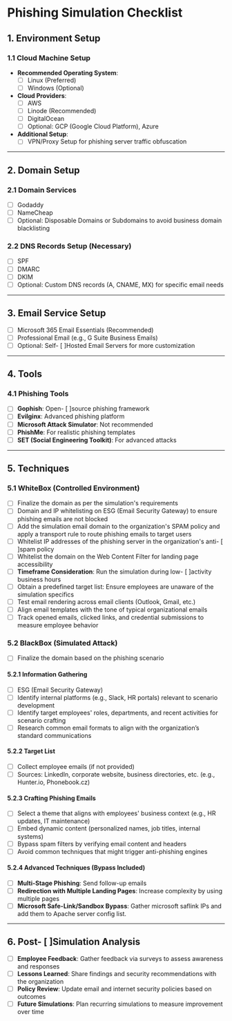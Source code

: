 # Phishing Simulation Checklist

## 1. Environment Setup

### 1.1 Cloud Machine Setup
- **Recommended Operating System**: 
  - [ ] Linux (Preferred)
  - [ ] Windows (Optional)
- **Cloud Providers**:
  - [ ] AWS
  - [ ] Linode (Recommended)
  - [ ] DigitalOcean
  - [ ] Optional: GCP (Google Cloud Platform), Azure
- **Additional Setup**:
  - [ ] VPN/Proxy Setup for phishing server traffic obfuscation

--- 

## 2. Domain Setup

### 2.1 Domain Services
- [ ] Godaddy
- [ ] NameCheap
- [ ] Optional: Disposable Domains or Subdomains to avoid business domain blacklisting

### 2.2 DNS Records Setup (Necessary)
- [ ] SPF
- [ ] DMARC
- [ ] DKIM
- [ ] Optional: Custom DNS records (A, CNAME, MX) for specific email needs

--- 

## 3. Email Service Setup
- [ ] Microsoft 365 Email Essentials (Recommended)
- [ ] Professional Email (e.g., G Suite Business Emails)
- [ ] Optional: Self- [ ]Hosted Email Servers for more customization

---

## 4. Tools

### 4.1 Phishing Tools
- [ ] **Gophish**: Open- [ ]source phishing framework
- [ ] **Evilginx**: Advanced phishing platform
- [ ] **Microsoft Attack Simulator**: Not recommended
- [ ] **PhishMe**: For realistic phishing templates
- [ ] **SET (Social Engineering Toolkit)**: For advanced attacks

---

## 5. Techniques

### 5.1 WhiteBox (Controlled Environment)
- [ ] Finalize the domain as per the simulation's requirements
- [ ] Domain and IP whitelisting on ESG (Email Security Gateway) to ensure phishing emails are not blocked
- [ ] Add the simulation email domain to the organization's SPAM policy and apply a transport rule to route phishing emails to target users
- [ ] Whitelist IP addresses of the phishing server in the organization's anti- [ ]spam policy
- [ ] Whitelist the domain on the Web Content Filter for landing page accessibility
- [ ] **Timeframe Consideration**: Run the simulation during low- [ ]activity business hours
- [ ] Obtain a predefined target list: Ensure employees are unaware of the simulation specifics
- [ ] Test email rendering across email clients (Outlook, Gmail, etc.)
- [ ] Align email templates with the tone of typical organizational emails
- [ ] Track opened emails, clicked links, and credential submissions to measure employee behavior

### 5.2 BlackBox (Simulated Attack)
- [ ] Finalize the domain based on the phishing scenario

#### 5.2.1 Information Gathering
- [ ] ESG (Email Security Gateway) 
- [ ] Identify internal platforms (e.g., Slack, HR portals) relevant to scenario development
- [ ] Identify target employees' roles, departments, and recent activities for scenario crafting
- [ ] Research common email formats to align with the organization’s standard communications

#### 5.2.2 Target List
- [ ] Collect employee emails (if not provided)
- [ ] Sources: LinkedIn, corporate website, business directories, etc. (e.g., Hunter.io, Phonebook.cz)

#### 5.2.3 Crafting Phishing Emails
- [ ] Select a theme that aligns with employees' business context (e.g., HR updates, IT maintenance)
- [ ] Embed dynamic content (personalized names, job titles, internal systems)
- [ ] Bypass spam filters by verifying email content and headers
- [ ] Avoid common techniques that might trigger anti-phishing engines

#### 5.2.4 Advanced Techniques (Bypass Included)
- [ ] **Multi-Stage Phishing**: Send follow-up emails 
- [ ] **Redirection with Multiple Landing Pages**: Increase complexity by using multiple pages
- [ ] **Microsoft Safe-Link/Sandbox Bypass**: Gather microsoft saflink IPs and add them to Apache server config list.

---

## 6. Post- [ ]Simulation Analysis
- [ ] **Employee Feedback**: Gather feedback via surveys to assess awareness and responses
- [ ] **Lessons Learned**: Share findings and security recommendations with the organization
- [ ] **Policy Review**: Update email and internet security policies based on outcomes
- [ ] **Future Simulations**: Plan recurring simulations to measure improvement over time
